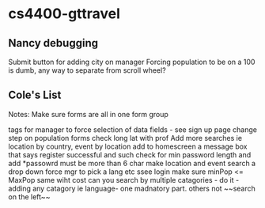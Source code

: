 # cs4400-gttravel

## Nancy debugging
Submit button for adding city on manager
Forcing population to be on a 100 is dumb, any way to separate from scroll wheel?

## Cole's List
Notes: Make sure forms are all in one form group
<form> tags for manager to force selection of data fields - see sign up page
change step on population forms
check long lat with prof
Add more searches ie location by country, event by location
add to homescreen a message box that says register successful and such
check for min password length and add *passowrd must be more than 6 char
make location and event search a drop down
force mgr to pick a lang etc ssee login
make sure minPop <= MaxPop same wiht cost
can you search by multiple catagories - do it - adding any catagory ie language- one madnatory part. others not
~~search on the left~~